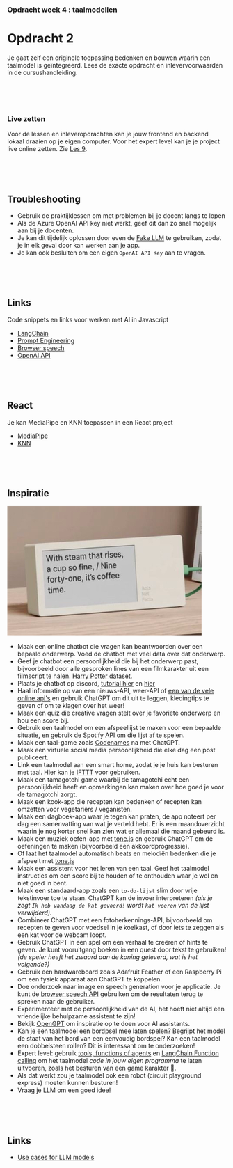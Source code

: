### Opdracht week 4 : taalmodellen

# Opdracht 2

Je gaat zelf een originele toepassing bedenken en bouwen waarin een taalmodel is geïntegreerd. Lees de exacte opdracht en inlevervoorwaarden in de cursushandleiding.

<br><br><br>

### Live zetten

Voor de lessen en inleveropdrachten kan je jouw frontend en backend lokaal draaien op je eigen computer. Voor het expert level kan je je project live online zetten. Zie [Les 9](/les9/).

<br><br><br>

## Troubleshooting

- Gebruik de praktijklessen om met problemen bij je docent langs te lopen
- Als de Azure OpenAI API key niet werkt, geef dit dan zo snel mogelijk aan bij je docenten.
- Je kan dit tijdelijk oplossen door even de [Fake LLM](https://js.langchain.com/docs/integrations/llms/fake) te gebruiken, zodat je in elk geval door kan werken aan je app.
- Je kan ook besluiten om een eigen `OpenAI API Key` aan te vragen.

<br><br><br>


## Links

Code snippets en links voor werken met AI in Javascript

- [LangChain](https://js.langchain.com/docs/get_started/quickstart)
- [Prompt Engineering](https://platform.openai.com/docs/guides/prompt-engineering)
- [Browser speech](./snippets/speech.md)
- [OpenAI API](https://platform.openai.com/docs/introduction)

<br><br><br>

## React

Je kan MediaPipe en KNN toepassen in een React project

- [MediaPipe](./snippets/react.md)
- [KNN](./snippets/reactknn.md)

<br><br><br>

## Inspiratie

![poemclock](./images/poemclock.png)

- Maak een online chatbot die vragen kan beantwoorden over een bepaald onderwerp. Voed de chatbot met veel data over dat onderwerp. 
- Geef je chatbot een persoonlijkheid die bij het onderwerp past, bijvoorbeeld door alle gesproken lines van een filmkarakter uit een filmscript te halen. [Harry Potter dataset](https://www.kaggle.com/datasets/gulsahdemiryurek/harry-potter-dataset).
- Plaats je chatbot op discord, [tutorial hier](https://dev.to/rtagliavia/how-to-create-a-discord-bot-with-discordjs-and-nodejs-plb) en [hier](https://www.freecodecamp.org/news/discord-ai-chatbot/)
- Haal informatie op van een nieuws-API, weer-API of [een van de vele online api's](https://apilist.fun) en gebruik ChatGPT om dit uit te leggen, kledingtips te geven of om te klagen over het weer!
- Maak een quiz die creative vragen stelt over je favoriete onderwerp en hou een score bij.
- Gebruik een taalmodel om een afspeellijst te maken voor een bepaalde situatie, en gebruik de Spotify API om die lijst af te spelen.
- Maak een taal-game zoals [Codenames](https://www.whitegoblingames.com/game/codenames/) na met ChatGPT.
- Maak een virtuele social media persoonlijkheid die elke dag een post publiceert.
- Link een taalmodel aan een smart home, zodat je je huis kan besturen met taal. Hier kan je [IFTTT](https://ifttt.com) voor gebruiken.
- Maak een tamagotchi game waarbij de tamagotchi echt een persoonlijkheid heeft en opmerkingen kan maken over hoe goed je voor de tamagotchi zorgt.
- Maak een kook-app die recepten kan bedenken of recepten kan omzetten voor vegetariërs / veganisten.
- Maak een dagboek-app waar je tegen kan praten, de app noteert per dag een samenvatting van wat je verteld hebt. Er is een maandoverzicht waarin je nog korter snel kan zien wat er allemaal die maand gebeurd is.
- Maak een muziek oefen-app met [tone.js](https://tonejs.github.io) en gebruik ChatGPT om de oefeningen te maken (bijvoorbeeld een akkoordprogressie).
- Of laat het taalmodel automatisch beats en melodiën bedenken die je afspeelt met [tone.js](https://tonejs.github.io)
- Maak een assistent voor het leren van een taal. Geef het taalmodel instructies om een score bij te houden of te onthouden waar je wel en niet goed in bent.
- Maak een standaard-app zoals een `to-do-lijst` slim door vrije tekstinvoer toe te staan. ChatGPT kan de invoer interpreteren *(als je zegt `Ik heb vandaag de kat gevoerd!` wordt `kat voeren` van de lijst verwijderd).*
- Combineer ChatGPT met een fotoherkennings-API, bijvoorbeeld om recepten te geven voor voedsel in je koelkast, of door iets te zeggen als een kat voor de webcam loopt.
- Gebruik ChatGPT in een spel om een verhaal te creëren of hints te geven. Je kunt vooruitgang boeken in een quest door tekst te gebruiken! *(de speler heeft het zwaard aan de koning geleverd, wat is het volgende?)*
- Gebruik een hardwareboard zoals Adafruit Feather of een Raspberry Pi om een fysiek apparaat aan ChatGPT te koppelen.
- Doe onderzoek naar image en speech generation voor je applicatie. Je kunt de [browser speech API](./snippets/speech.md) gebruiken om de resultaten terug te spreken naar de gebruiker.
- Experimenteer met de persoonlijkheid van de AI, het hoeft niet altijd een vriendelijke behulpzame assistent te zijn!
- Bekijk [OpenGPT](https://www.opengpt.com) om inspiratie op te doen voor AI assistants.
- Kan je een taalmodel een bordpsel mee laten spelen? Begrijpt het model de staat van het bord van een eenvoudig bordspel? Kan een taalmodel een dobbelsteen rollen? Dit is interessant om te onderzoeken!
- Expert level: gebruik [tools, functions of agents](https://platform.openai.com/docs/guides/function-calling) en [LangChain Function calling](https://js.langchain.com/docs/how_to/tool_calling/) om het taalmodel *code in jouw eigen programma* te laten uitvoeren, zoals het besturen van een game karakter 🤯.
- Als dat werkt zou je taalmodel ook een robot (circuit playground express) moeten kunnen besturen!
- Vraag je LLM om een goed idee!

<br><br><br>

## Links

- [Use cases for LLM models](https://www.projectpro.io/article/large-language-model-use-cases-and-applications/887)

